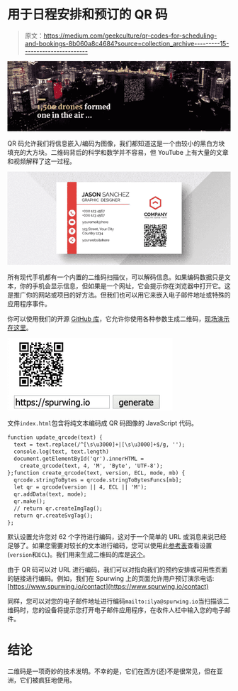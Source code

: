 # 用于日程安排和预订的 QR 码

> 原文：<https://medium.com/geekculture/qr-codes-for-scheduling-and-bookings-8b060a8c4684?source=collection_archive---------15----------------------->

![](img/6dedbaeb43e6ab95cd7319ecc26fced4.png)

QR 码允许我们将信息嵌入/编码为图像，我们都知道这是一个由较小的黑白方块填充的大方块。二维码背后的科学和数学并不容易，但 YouTube 上有大量的文章和视频解释了这一过程。

![](img/a6b3041ddb2b6c5e5aa3ddd3ab7e5463.png)

所有现代手机都有一个内置的二维码扫描仪，可以解码信息。如果编码数据只是文本，你的手机会显示信息，但如果是一个网址，它会提示你在浏览器中打开它。这是推广你的网站或项目的好方法。但我们也可以用它来嵌入电子邮件地址或特殊的应用程序事件。

你可以使用我们的开源 [GitHub 库](https://github.com/SpurwingIO/Appointment-Scheduling-Widgets/tree/main/QRCode)，它允许你使用各种参数生成二维码，[现场演示在这里](https://spurwingio.github.io/Appointment-Scheduling-Widgets/QRCode/)。

![](img/7e65029d52f0ae1f6866cc5e3b93be07.png)

文件`index.html`包含将纯文本编码成 QR 码图像的 JavaScript 代码。

```
function update_qrcode(text) {
  text = text.replace(/^[\s\u3000]+|[\s\u3000]+$/g, '');
  console.log(text, text.length)
  document.getElementById('qr').innerHTML =
    create_qrcode(text, 4, 'M', 'Byte', 'UTF-8');
};function create_qrcode(text, version, ECL, mode, mb) {
  qrcode.stringToBytes = qrcode.stringToBytesFuncs[mb];
  let qr = qrcode(version || 4, ECL || 'M');
  qr.addData(text, mode);
  qr.make();
  // return qr.createImgTag();
  return qr.createSvgTag();
};
```

默认设置允许您对 62 个字符进行编码，这对于一个简单的 URL 或消息来说已经足够了。如果您需要对较长的文本进行编码，您可以使用此[参考表](https://www.qrcode.com/en/about/version.html)查看设置(`version`和`ECL`)。我们用来生成二维码的库是[这个](https://github.com/kazuhikoarase/qrcode-generator)。

由于 QR 码可以对 URL 进行编码，我们可以对指向我们的预约安排或可用性页面的链接进行编码。例如，我们在 Spurwing 上的页面允许用户预订演示电话:[https://www.spurwing.io/contact](https://www.spurwing.io/contact)

同样，您可以对您的电子邮件地址进行编码`mailto:ilya@spurwing.io`当扫描该二维码时，您的设备将提示您打开电子邮件应用程序，在收件人栏中输入您的电子邮件。

# 结论

二维码是一项奇妙的技术发明。不幸的是，它们在西方(还)不是很常见，但在亚洲，它们被疯狂地使用。